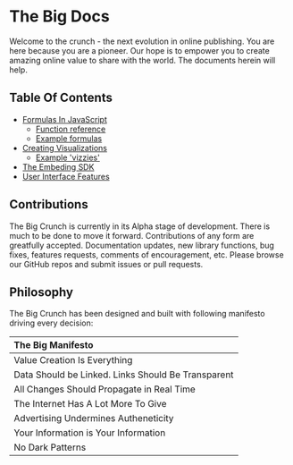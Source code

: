 # The Big Docs

Welcome to the crunch - the next evolution in online publishing. You are here because you are a pioneer. Our hope is to empower you to create amazing online value to share with the world. The documents herein will help.

## Table Of Contents

* [Formulas In JavaScript](./FORMULAS_IN_JAVASCRIPT.md)
  * [Function reference]()
  * [Example formulas]()
* [Creating Visualizations](VIZZIES.md)
  * [Example 'vizzies']()
* [The Embeding SDK](./TBC_SDK.md)
* [User Interface Features]()

## Contributions

The Big Crunch is currently in its Alpha stage of development. There is much to be done to move it forward. Contributions of any form are greatfully accepted. Documentation updates, new library functions, bug fixes, features requests, comments of encouragement, etc. Please browse our GitHub repos and submit issues or pull requests.

## Philosophy

The Big Crunch has been designed and built with following manifesto driving every decision:

| The Big Manifesto                                  |
| :------------------------------------------------- |
| Value Creation Is Everything                       |
| Data Should be Linked. Links Should Be Transparent |
| All Changes Should Propagate in Real Time          |
| The Internet Has A Lot More To Give                |
| Advertising Undermines Autheneticity               |
| Your Information is Your Information               |
| No Dark Patterns                                   |
